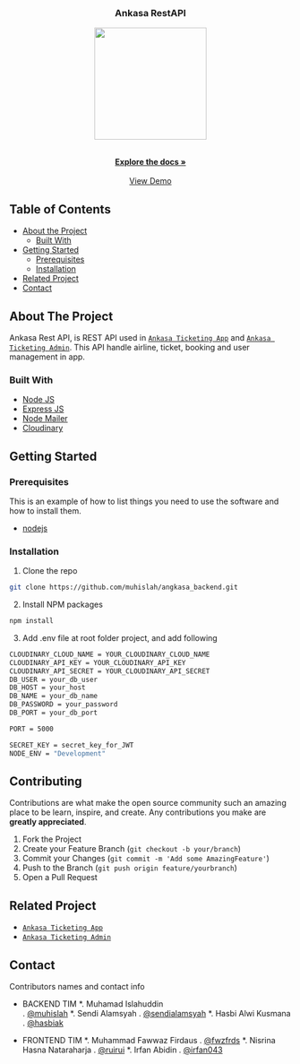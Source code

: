 <br />
<p align="center">

  <h3 align="center">Ankasa RestAPI</h3>
  <p align="center">
    <image align="center" width="200" src='./images/Angkasa Rest API.jpg' />
  </p>

  <p align="center">
    <br />
    <a href="https://github.com/muhislah/angkasa_backend"><strong>Explore the docs »</strong></a>
    <br />
    <br />
    <a href="https://ankasa-backend-api.herokuapp.com/">View Demo</a>
  </p>
</p>



<!-- TABLE OF CONTENTS -->
## Table of Contents

* [About the Project](#about-the-project)
  * [Built With](#built-with)
* [Getting Started](#getting-started)
  * [Prerequisites](#prerequisites)
  * [Installation](#installation)
* [Related Project](#related-project-backend)
* [Contact](#contact)



<!-- ABOUT THE PROJECT -->
## About The Project


Ankasa Rest API, is REST API used in [`Ankasa Ticketing App`](https://ankasa.vercel.app/) and [`Ankasa Ticketing Admin`](https://ankasa-admin-fwzfrds.vercel.app/). This API handle airline, ticket, booking and user management in app. 

### Built With

* [Node JS](https://nodejs.org/en/docs/)
* [Express JS](https://expressjs.com/)
* [Node Mailer](https://nodemailer.com/)
* [Cloudinary](https://cloudinary.com/)


<!-- GETTING STARTED -->
## Getting Started

### Prerequisites

This is an example of how to list things you need to use the software and how to install them.

* [nodejs](https://nodejs.org/en/download/)

### Installation

1. Clone the repo
```sh
git clone https://github.com/muhislah/angkasa_backend.git
```
2. Install NPM packages
```sh
npm install
```
3. Add .env file at root folder project, and add following
```sh
CLOUDINARY_CLOUD_NAME = YOUR_CLOUDINARY_CLOUD_NAME
CLOUDINARY_API_KEY = YOUR_CLOUDINARY_API_KEY 
CLOUDINARY_API_SECRET = YOUR_CLOUDINARY_API_SECRET
DB_USER = your_db_user
DB_HOST = your_host
DB_NAME = your_db_name
DB_PASSWORD = your_password
DB_PORT = your_db_port

PORT = 5000

SECRET_KEY = secret_key_for_JWT
NODE_ENV = "Development"

```




<!-- CONTRIBUTING -->
## Contributing

Contributions are what make the open source community such an amazing place to be learn, inspire, and create. Any contributions you make are **greatly appreciated**.

1. Fork the Project
2. Create your Feature Branch (`git checkout -b your/branch`)
3. Commit your Changes (`git commit -m 'Add some AmazingFeature'`)
4. Push to the Branch (`git push origin feature/yourbranch`)
5. Open a Pull Request



## Related Project
* [`Ankasa Ticketing App`](https://ankasa.vercel.app/)
* [`Ankasa Ticketing Admin`](https://ankasa-admin-fwzfrds.vercel.app/)


<!-- CONTACT -->
## Contact

Contributors names and contact info

* BACKEND TIM
  *. Muhamad Islahuddin  
  . [@muhislah](https://github.com/muhislah)
  *. Sendi Alamsyah 
  . [@sendialamsyah](https://github.com/muhislah)
  *. Hasbi Alwi Kusmana
  . [@hasbiak](https://github.com/muhislah)

* FRONTEND TIM
  *. Muhammad Fawwaz Firdaus
  . [@fwzfrds](https://github.com/fwzfrds)
  *. Nisrina Hasna Nataraharja
  . [@ruirui](https://github.com/fwzfrds)
  *. Irfan Abidin
  . [@irfan043](https://github.com/fwzfrds)